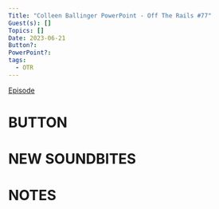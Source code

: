 ```yaml
---
Title: "Colleen Ballinger PowerPoint - Off The Rails #77"
Guest(s): []
Topics: []
Date: 2023-06-21
Button?: 
PowerPoint?: 
tags:
  - OTR
---
```

[Episode](https://youtu.be/9Kwq6HfbrbU)
# BUTTON

# NEW SOUNDBITES

# NOTES



